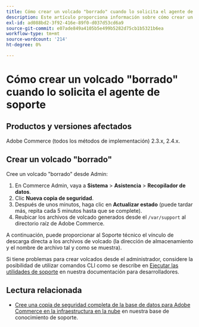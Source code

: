 ```yaml
---
title: Cómo crear un volcado "borrado" cuando lo solicita el agente de soporte
description: Este artículo proporciona información sobre cómo crear un volcado "depurado" (copia de seguridad) de la base de datos y código del administrador de Adobe Commerce cuando un agente de soporte de Adobe Commerce lo solicita para proporcionar uno. Este volcado excluye los archivos multimedia para acelerar el proceso y generar un archivo mucho más pequeño. Todos los datos confidenciales se colocan en un hash al realizar la copia de seguridad de la base de datos.
exl-id: ad088bd2-3f92-416e-89f0-d037d53cd6a9
source-git-commit: e07ade849a4105b5e499b5282d75cb1b5321b6ea
workflow-type: tm+mt
source-wordcount: '214'
ht-degree: 0%

---
```


# Cómo crear un volcado &quot;borrado&quot; cuando lo solicita el agente de soporte


## Productos y versiones afectados

Adobe Commerce (todos los métodos de implementación) 2.3.x, 2.4.x.

## Crear un volcado &quot;borrado&quot;

Cree un volcado &quot;borrado&quot; desde Admin:

1. En Commerce Admin, vaya a **Sistema** > **Asistencia** > **Recopilador de datos**.
1. Clic **Nueva copia de seguridad**.
1. Después de unos minutos, haga clic en **Actualizar estado** (puede tardar más, repita cada 5 minutos hasta que se complete).
1. Reubicar los archivos de volcado generados desde el `/var/support` al directorio raíz de Adobe Commerce.

A continuación, puede proporcionar al Soporte técnico el vínculo de descarga directa a los archivos de volcado (la dirección de almacenamiento y el nombre de archivo tal y como se muestra).

Si tiene problemas para crear volcados desde el administrador, considere la posibilidad de utilizar comandos CLI como se describe en [Ejecutar las utilidades de soporte](https://devdocs.magento.com/guides/v2.4/config-guide/cli/config-cli-subcommands-spt-util.html) en nuestra documentación para desarrolladores.

## Lectura relacionada

* [Cree una copia de seguridad completa de la base de datos para Adobe Commerce en la infraestructura en la nube](/help/how-to/general/create-database-dump-on-cloud.md) en nuestra base de conocimiento de soporte.
